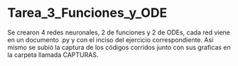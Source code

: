 # Tarea_3_Funciones_y_ODE
Se crearon 4 redes neuronales, 2 de funciones y 2 de ODEs, cada red viene en un documento .py y con el inciso del ejercicio correspondiente. Así mismo se subió la captura de los códigos corridos junto con sus graficas en la carpeta llamada CAPTURAS.
